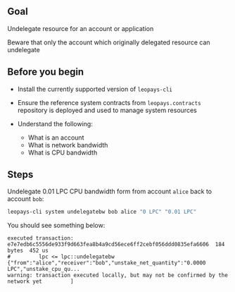 ## Goal

Undelegate resource for an account or application

Beware that only the account which originally delegated resource can undelegate

## Before you begin

* Install the currently supported version of `leopays-cli`

* Ensure the reference system contracts from `leopays.contracts` repository is deployed and used to manage system resources

* Understand the following:
  * What is an account
  * What is network bandwidth
  * What is CPU bandwidth

## Steps

Undelegate 0.01 LPC CPU bandwidth form from account `alice` back to account `bob`:

```sh
leopays-cli system undelegatebw bob alice "0 LPC" "0.01 LPC"
```

You should see something below:

```console
executed transaction: e7e7edb6c5556de933f9d663fea8b4a9cd56ece6ff2cebf056ddd0835efa6606  184 bytes  452 us
#         lpc <= lpc::undelegatebw          {"from":"alice","receiver":"bob","unstake_net_quantity":"0.0000 LPC","unstake_cpu_qu...
warning: transaction executed locally, but may not be confirmed by the network yet         ]
```
